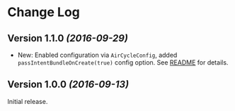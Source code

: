 Change Log
==========

Version 1.1.0 *(2016-09-29)*
----------------------------

* New: Enabled configuration via `AirCycleConfig`, added `passIntentBundleOnCreate(true)` config option. See [README](README.md) for details.


Version 1.0.0 *(2016-09-13)*
----------------------------

Initial release.
